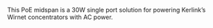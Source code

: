 This PoE midspan is a 30W single port solution for powering Kerlink’s Wirnet concentrators with AC power.
